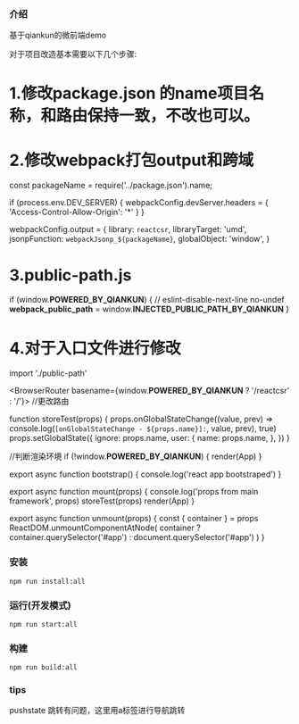 ### 介绍

基于qiankun的微前端demo

对于项目改造基本需要以下几个步骤:

# 1.修改package.json 的name项目名称，和路由保持一致，不改也可以。

# 2.修改webpack打包output和跨域

const packageName = require('../package.json').name;

if (process.env.DEV_SERVER) {
  webpackConfig.devServer.headers = { 'Access-Control-Allow-Origin': '*' }
}

webpackConfig.output = {
  library: `reactcsr`,
  libraryTarget: 'umd',
  jsonpFunction: `webpackJsonp_${packageName}`,
  globalObject: 'window',
}

# 3.public-path.js

if (window.__POWERED_BY_QIANKUN__) {
  // eslint-disable-next-line no-undef
  __webpack_public_path__ = window.__INJECTED_PUBLIC_PATH_BY_QIANKUN__
}

# 4.对于入口文件进行修改

import './public-path'

<BrowserRouter basename={window.__POWERED_BY_QIANKUN__ ? '/reactcsr' : '/'}> //更改路由

function storeTest(props) {
  props.onGlobalStateChange((value, prev) => console.log(`[onGlobalStateChange - ${props.name}]:`, value, prev), true)
  props.setGlobalState({
    ignore: props.name,
    user: {
      name: props.name,
    },
  })
}

//判断渲染环境
if (!window.__POWERED_BY_QIANKUN__) {
  render(App)
}

export async function bootstrap() {
  console.log('react app bootstraped')
}

export async function mount(props) {
  console.log('props from main framework', props)
  storeTest(props)
  render(App)
}

export async function unmount(props) {
  const { container } = props
  ReactDOM.unmountComponentAtNode(
    container
      ? container.querySelector('#app')
      : document.querySelector('#app')
  )
}

### 安装

`npm run install:all`

### 运行(开发模式)

`npm run start:all`

### 构建

`npm run build:all`

### tips 

pushstate 跳转有问题，这里用a标签进行导航跳转


